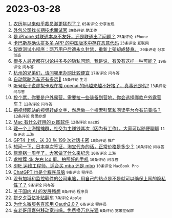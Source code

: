 # 2023-03-28

1. [农历年以来似乎裁员潮更猛烈了？](https://www.v2ex.com/t/927715) `65条评论` `分享发现`
1. [外包公司找长期技术面试官](https://www.v2ex.com/t/927709) `39条评论` `酷工作`
1. [是 iPhone 对联通本身不友好，还是联通出了问题？](https://www.v2ex.com/t/927745) `25条评论` `iPhone`
1. [卡巴斯基确认拼多多 APP 的中国版本中存在恶意代码](https://www.v2ex.com/t/927716) `23条评论` `互联网`
1. [智商测试小程序：两万用户后遭永久封禁，重新上架却成替身。](https://www.v2ex.com/t/927747) `20条评论` `分享创造`
1. [很多人最近都在讨论拼多多的隐私问题，我是说，有没有这样一种可能？](https://www.v2ex.com/t/927740) `19条评论` `问与答`
1. [杭州的兄弟们，请问哪里办网比较便宜](https://www.v2ex.com/t/927729) `17条评论` `问与答`
1. [自动驾驶汽车还有多远🚗](https://www.v2ex.com/t/927737) `15条评论` `生活`
1. [听号贩子说虚拟卡现在接 openai 的码越来越不好接了，真事还是假?](https://www.v2ex.com/t/927726) `13条评论` `问与答`
1. [投个票，你要是户外露营，需要拉一些装备到营地，你会选择哪款户外露营车？](https://www.v2ex.com/t/927741) `12条评论` `问与答`
1. [把视频网站的视频转成文字，然后做一个搜索引擎和阅读平台会有前景吗？](https://www.v2ex.com/t/927728) `12条评论` `奇思妙想`
1. [Mac 有什么好用的 p 图软件](https://www.v2ex.com/t/927721) `12条评论` `macOS`
1. [建一个上海摆摊群，社交为主赚钱其次（因为有工作），大家可以随便聊聊](https://www.v2ex.com/t/927761) `11条评论` `上海`
1. [GPT4 上线，送 30 张 199 次对话卡密](https://www.v2ex.com/t/927773) `10条评论` `推广`
1. [想问一下，日本单次签证，淘宝代办的话，正常价格是多少？](https://www.v2ex.com/t/927755) `10条评论` `问与答`
1. [鸳鸯锅一周年了，大家做了什么来纪念](https://www.v2ex.com/t/927739) `10条评论` `上海`
1. [求推荐 4k 左右 lcd 屏、拍照好的手机](https://www.v2ex.com/t/927725) `10条评论` `问与答`
1. [SRE 运维工程师，适合买 mba 还是 mbp](https://www.v2ex.com/t/927719) `10条评论` `MacBook Pro`
1. [ChatGPT 也是个程序员脑](https://www.v2ex.com/t/927744) `9条评论` `程序员`
1. [没有加域和监控软件的公司电脑，用自己的热点是不是就可以确保上网的隐私性了？](https://www.v2ex.com/t/927713) `9条评论` `问与答`
1. [关于国内 AI 的发展畅想](https://www.v2ex.com/t/927749) `8条评论` `程序员`
1. [拼夕夕百亿补贴翻车](https://www.v2ex.com/t/927771) `7条评论` `Apple`
1. [为什么微服务喜欢用 Oauth2.0？](https://www.v2ex.com/t/927756) `6条评论` `程序员`
1. [有老哥用嘉兴移动宽带吗，免费换万兆光猫](https://www.v2ex.com/t/927746) `6条评论` `宽带症候群`
